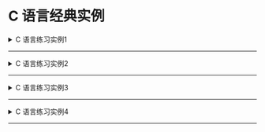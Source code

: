 <!--
  - File Name README.md
  - Version 1.0
  - Author aaron
  - Email wzj020109@163.com
  - Created Time 2022-01-04
      -->


# C 语言经典实例

<details>
<summary>C 语言练习实例1</summary>
<a href="/Classics/Instance-001">实例1</a> <br>
<b>题目:</b> 有1、2、3、4个数字，能组成多少个互不相同且无重复数字的三位数？都是多少？ <br>
<b>程序分析:</b> 可填在百位、十位、个位的数字都是1、2、3、4。组成所有的排列后再去 掉不满足条件的排列. <br>
</details>

<hr>

<details>
<summary>C 语言练习实例2</summary>
<a href="/Classics/Instance-002">实例2</a> <br>
<b>题目:</b> 企业发放的奖金根据利润提成。 从键盘输入当月利润I，求应发放奖金总数？ <br>
<b>程序分析:</b> 请利用数轴来分界，定位。注意定义时需把奖金定义成双精度浮点(double)型. <br>
</details>

<hr>

<details>
<summary>C 语言练习实例3</summary>
<a href="/Classics/Instance-003">实例3</a> <br>
<b>题目:</b> 一个整数，它加上100后是一个完全平方数，再加上168又是一个完全平方数，请问该数是多少？ <br>
<b>程序分析:</b> Null <br>
</details>

<hr>

<details>
<summary>C 语言练习实例4</summary>
<a href="/Classics/Instance-004">实例4</a> <br>
<b>题目:</b> 输入某年某月某日，判断这一天是这一年的第几天？ <br>
<b>程序分析:</b> 以3月5日为例，应该先把前两个月的加起来，然后再加上5天即本年的第几天; <br>
</details>

<hr>
